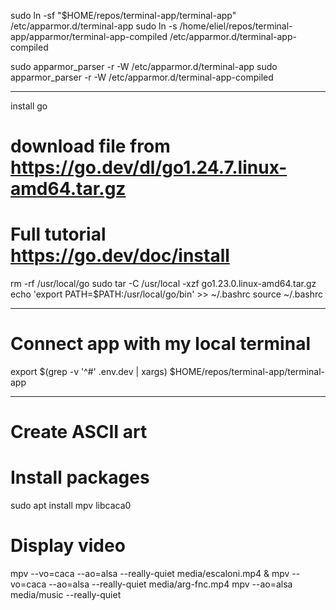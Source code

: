 sudo ln -sf "$HOME/repos/terminal-app/terminal-app" /etc/apparmor.d/terminal-app
sudo ln -s /home/eliel/repos/terminal-app/apparmor/terminal-app-compiled /etc/apparmor.d/terminal-app-compiled

sudo apparmor_parser -r -W /etc/apparmor.d/terminal-app
sudo apparmor_parser -r -W /etc/apparmor.d/terminal-app-compiled

__________
install go
# download file from https://go.dev/dl/go1.24.7.linux-amd64.tar.gz
# Full tutorial https://go.dev/doc/install
rm -rf /usr/local/go
sudo tar -C /usr/local -xzf go1.23.0.linux-amd64.tar.gz
echo 'export PATH=$PATH:/usr/local/go/bin' >> ~/.bashrc
source ~/.bashrc


________________
# Connect app with my local terminal

export $(grep -v '^#' .env.dev | xargs)
$HOME/repos/terminal-app/terminal-app 


__________________
# Create ASCII art
# Install packages
sudo apt install mpv libcaca0
# Display video
mpv --vo=caca --ao=alsa --really-quiet media/escaloni.mp4 &
mpv --vo=caca --ao=alsa --really-quiet media/arg-fnc.mp4
mpv --ao=alsa media/music --really-quiet

